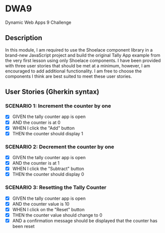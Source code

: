 # DWA9
Dynamic Web Apps 9 Challenge

## Description
In this module, I am required to use the Shoelace component library in a brand-new JavaScript project and build the original Tally App example from the very first lesson using only Shoelace components. I have been provided with three user stories that should be met at a minimum, however, I am encouraged to add additional functionality. I am free to choose the components I think are best suited to meet these user stories.

## User Stories (Gherkin syntax)

### SCENARIO 1: Increment the counter by one
- [X] GIVEN the tally counter app is open
- [X] AND the counter is at 0
- [X] WHEN I click the "Add" button
- [X] THEN the counter should display 1

### SCENARIO 2: Decrement the counter by one
- [X] GIVEN the tally counter app is open
- [X] AND the counter is at 1
- [X] WHEN I click the "Subtract" button
- [X] THEN the counter should display 0

### SCENARIO 3: Resetting the Tally Counter
- [X] GIVEN the tally counter app is open
- [X] AND the counter value is 10
- [X] WHEN I click on the "Reset" button
- [X] THEN the counter value should change to 0
- [X] AND a confirmation message should be displayed that the counter has been reset